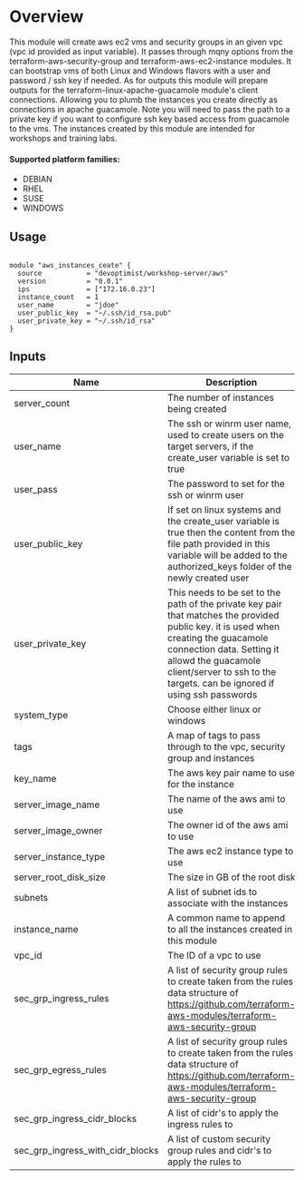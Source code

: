 # Overview
This module will create aws ec2 vms and security groups in an given vpc (vpc id provided as input variable). It passes through mqny options from the terraform-aws-security-group and terraform-aws-ec2-instance modules. It can bootstrap vms of both Linux and Windows flavors with a user and password / ssh key if needed. As for outputs this module will prepare outputs for the terraform-linux-apache-guacamole module's client connections. Allowing you to plumb the instances you create directly as connections in apache guacamole. Note you will need to pass the path to a private key if you want to configure ssh key based access from guacamole to the vms. The instances created by this module are intended for workshops and training labs.

#### Supported platform families:
 * DEBIAN
 * RHEL
 * SUSE
 * WINDOWS

## Usage

```hcl

module "aws_instances_ceate" {
  source           = "devoptimist/workshop-server/aws"
  version          = "0.0.1"
  ips              = ["172.16.0.23"]
  instance_count   = 1
  user_name        = "jdoe"
  user_public_key  = "~/.ssh/id_rsa.pub" 
  user_private_key = "~/.ssh/id_rsa"
}
```

## Inputs

| Name | Description | Type | Default | Required |
|------|-------------|------|---------|----------|
|server_count|The number of instances being created|number|0|no|
|user_name|The ssh or winrm user name, used to create users on the target servers, if the create_user variable is set to true|string||yes|
|user_pass|The password to set for the ssh or winrm user|string|""|no|
|user_public_key|If set on linux systems and the create_user variable is true then the content from the file path provided in this variable will be added to the authorized_keys folder of the newly created user|string|""|no|
|user_private_key|This needs to be set to the path of the private key pair that matches the provided public key. it is used when creating the guacamole connection data. Setting it allowd the guacamole client/server to ssh to the targets. can be ignored if using ssh passwords|string|""|no|
|system_type|Choose either linux or windows|string|"linux"|no|
|tags|A map of tags to pass through to the vpc, security group and instances|map|{}|no|
|key_name|The aws key pair name to use for the instance|string||yes|
|server_image_name|The name of the aws ami to use|string||yes|
|server_image_owner|The owner id of the aws ami to use|string||yes|
|server_instance_type|The aws ec2 instance type to use|string|"t2.medium"|no|
|server_root_disk_size|The size in GB of the root disk|number|30|no|
|subnets|A list of subnet ids to associate with the instances|list||yes|
|instance_name|A common name to append to all the instances created in this module|string||yes|
|vpc_id|The ID of a vpc to use|string||yes|
|sec_grp_ingress_rules|A list of security group rules to create taken from the rules data structure of https://github.com/terraform-aws-modules/terraform-aws-security-group|list||yes|
|sec_grp_egress_rules|A list of security group rules to create taken from the rules data structure of https://github.com/terraform-aws-modules/terraform-aws-security-group|list|["all-all"]|no|
|sec_grp_ingress_cidr_blocks|A list of cidr's to apply the ingress rules to|list|["0.0.0.0/0"]|no|
|sec_grp_ingress_with_cidr_blocks|A list of custom security group rules and cidr's to apply the rules to|list|[]|no|
